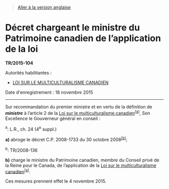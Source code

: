 > [Aller à la version anglaise](/en/Regulations/Statutory%20Instruments/2015/104.md)

# Décret chargeant le ministre du Patrimoine canadien de l’application de la loi

**TR/2015-104**

Autorités habilitantes : 
- [LOI SUR LE MULTICULTURALISME CANADIEN](/fr/Lois/Lois%20du%20Canada/1985/ch.%2024%20(4e%20suppl.).md)

Date d'enregistrement : 18 novembre 2015

----------

Sur recommandation du premier ministre et en vertu de la définition de ***ministre*** à l’article 2 de la [Loi sur le multiculturalisme canadien](/fr/Lois/Lois%20du%20Canada/1985/ch.%2024%20(4e%20suppl.).md)<sup><a href='#nbp_81000-3-1125-F_hq_15674'>[a]</a></sup>, Son Excellence le Gouverneur général en conseil :

<a name='nbp_81000-3-1125-F_hq_15674'><sup>a</sup></a>: L.R., ch. 24 (4<sup>e</sup> suppl.)<br />

**a)** abroge le décret C.P. 2008-1733 du 30 octobre 2008<sup><a href='#nbp_81000-3-1121-F_hq_15666'>[b]</a></sup>;

<a name='nbp_81000-3-1121-F_hq_15666'><sup>b</sup></a>: TR/2008-136<br />



**b)** charge le ministre du Patrimoine canadien, membre du Conseil privé de la Reine pour le Canada, de l’application de la [Loi sur le multiculturalisme canadien](/fr/Lois/Lois%20du%20Canada/1985/ch.%2024%20(4e%20suppl.).md)<sup><a href='#nbp_81000-3-1125-F_hq_15674'>[a]</a></sup>.



Ces mesures prennent effet le 4 novembre 2015.


